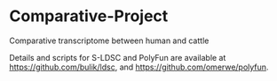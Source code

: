 # Comparative-Project
Comparative transcriptome between human and cattle 


Details and scripts for S-LDSC and PolyFun are available at https://github.com/bulik/ldsc, and https://github.com/omerwe/polyfun.
